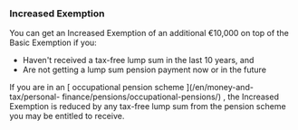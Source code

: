 ###  Increased Exemption

You can get an Increased Exemption of an additional €10,000 on top of the
Basic Exemption if you:

  * Haven't received a tax-free lump sum in the last 10 years, and 
  * Are not getting a lump sum pension payment now or in the future 

If you are in an [ occupational pension scheme ](/en/money-and-tax/personal-
finance/pensions/occupational-pensions/) , the Increased Exemption is reduced
by any tax-free lump sum from the pension scheme you may be entitled to
receive.

